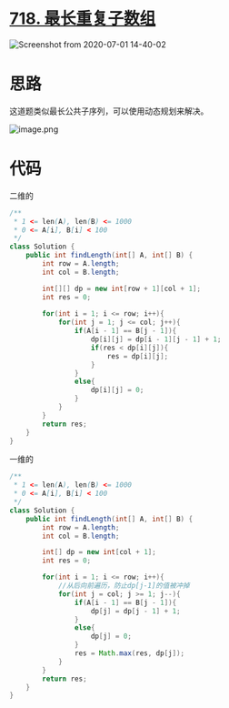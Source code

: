 # [718. 最长重复子数组](https://leetcode-cn.com/problems/maximum-length-of-repeated-subarray/)

![Screenshot from 2020-07-01 14-40-02](https://i.loli.net/2020/07/01/7JfvDKH46ERGuMI.png)



# 思路

这道题类似最长公共子序列，可以使用动态规划来解决。

![image.png](https://i.loli.net/2020/07/01/x3puqNwK6frMAnS.png)



# 代码

二维的

```java
/**
 * 1 <= len(A), len(B) <= 1000
 * 0 <= A[i], B[i] < 100
 */
class Solution {
    public int findLength(int[] A, int[] B) {
        int row = A.length;
        int col = B.length;

        int[][] dp = new int[row + 1][col + 1];
        int res = 0;
        
        for(int i = 1; i <= row; i++){
            for(int j = 1; j <= col; j++){
                if(A[i - 1] == B[j - 1]){
                    dp[i][j] = dp[i - 1][j - 1] + 1;
                    if(res < dp[i][j]){
                        res = dp[i][j];
                    }
                }
                else{
                    dp[i][j] = 0;
                }
            }
        }
        return res;
    }
}
```



一维的

```java
/**
 * 1 <= len(A), len(B) <= 1000
 * 0 <= A[i], B[i] < 100
 */
class Solution {
    public int findLength(int[] A, int[] B) {
        int row = A.length;
        int col = B.length;

        int[] dp = new int[col + 1];
        int res = 0;

        for(int i = 1; i <= row; i++){
            //从后向前遍历，防止dp[j-1]的值被冲掉
            for(int j = col; j >= 1; j--){
                if(A[i - 1] == B[j - 1]){
                    dp[j] = dp[j - 1] + 1;
                }
                else{
                    dp[j] = 0;
                }
                res = Math.max(res, dp[j]);
            }
        }
        return res;
    }
}
```

